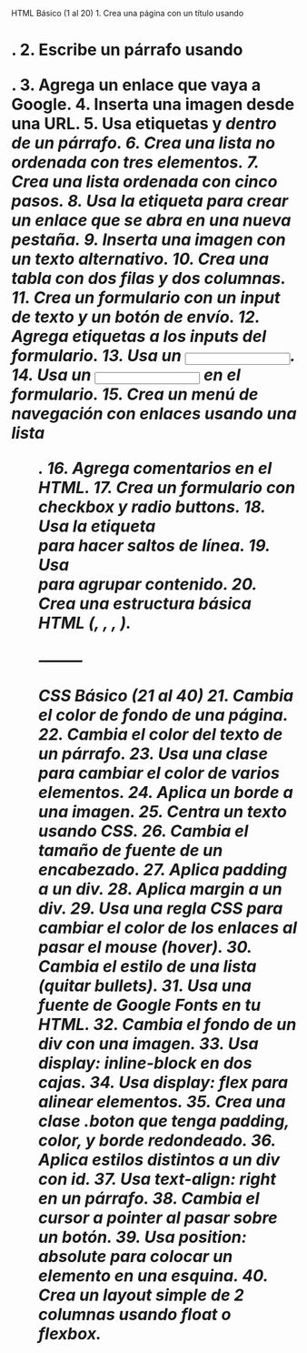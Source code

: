 HTML Básico (1 al 20) 1. Crea una página con un título usando <h1>. 2. Escribe un párrafo usando <p>. 3. Agrega un enlace que vaya a Google. 4. Inserta una imagen desde una URL. 5. Usa etiquetas <strong> y <em> dentro de un párrafo. 6. Crea una lista no ordenada con tres elementos. 7. Crea una lista ordenada con cinco pasos. 8. Usa la etiqueta <a> para crear un enlace que se abra en una nueva pestaña. 9. Inserta una imagen con un texto alternativo. 10. Crea una tabla con dos filas y dos columnas. 11. Crea un formulario con un input de texto y un botón de envío. 12. Agrega etiquetas <label> a los inputs del formulario. 13. Usa un <input type="password">. 14. Usa un <input type="email"> en el formulario. 15. Crea un menú de navegación con enlaces usando una lista <ul>. 16. Agrega comentarios en el HTML. 17. Crea un formulario con checkbox y radio buttons. 18. Usa la etiqueta <br> para hacer saltos de línea. 19. Usa <div> para agrupar contenido. 20. Crea una estructura básica HTML (<!DOCTYPE html>, <html>, <head>, <body>).

⸻

CSS Básico (21 al 40) 21. Cambia el color de fondo de una página. 22. Cambia el color del texto de un párrafo. 23. Usa una clase para cambiar el color de varios elementos. 24. Aplica un borde a una imagen. 25. Centra un texto usando CSS. 26. Cambia el tamaño de fuente de un encabezado. 27. Aplica padding a un div. 28. Aplica margin a un div. 29. Usa una regla CSS para cambiar el color de los enlaces al pasar el mouse (hover). 30. Cambia el estilo de una lista (quitar bullets). 31. Usa una fuente de Google Fonts en tu HTML. 32. Cambia el fondo de un div con una imagen. 33. Usa display: inline-block en dos cajas. 34. Usa display: flex para alinear elementos. 35. Crea una clase .boton que tenga padding, color, y borde redondeado. 36. Aplica estilos distintos a un div con id. 37. Usa text-align: right en un párrafo. 38. Cambia el cursor a pointer al pasar sobre un botón. 39. Usa position: absolute para colocar un elemento en una esquina. 40. Crea un layout simple de 2 columnas usando float o flexbox.
